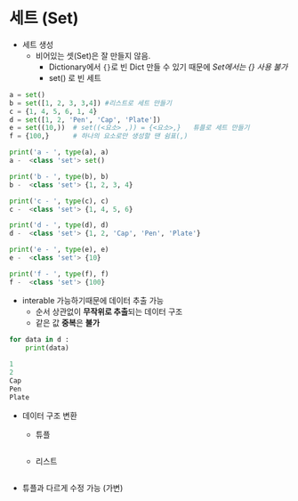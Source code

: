 # 세트 (Set)

- 세트 생성
  - 비어있는 셋(Set)은 잘 만들지 않음.
    - Dictionary에서 `{}`로 빈 Dict 만들 수 있기 때문에 *Set에서는 {} 사용 불가*
    - set() 로 빈 세트

```python
a = set()
b = set([1, 2, 3, 3,4])	#리스트로 세트 만들기
c = {1, 4, 5, 6, 1, 4}
d = set([1, 2, 'Pen', 'Cap', 'Plate'])
e = set((10,))	# set((<요소> ,)) = {<요소>,}	튜플로 세트 만들기
f = {100,}		# 하나의 요소로만 생성할 땐 쉼표(,) 

print('a - ', type(a), a)
a -  <class 'set'> set()

print('b - ', type(b), b)
b -  <class 'set'> {1, 2, 3, 4}

print('c - ', type(c), c)
c -  <class 'set'> {1, 4, 5, 6}

print('d - ', type(d), d)
d -  <class 'set'> {1, 2, 'Cap', 'Pen', 'Plate'}

print('e - ', type(e), e)
e -  <class 'set'> {10}

print('f - ', type(f), f)
f -  <class 'set'> {100}

```



- interable 가능하기때문에 데이터 추출 가능
  - 순서 상관없이 **무작위로 추출**되는 데이터 구조
  - 같은 값 **중복**은 **불가**

```python
for data in d :
    print(data)
    
1
2
Cap
Pen
Plate
```



- 데이터 구조 변환

  - 튜플

  ```python
  
  ```

  

  - 리스트

  ```python
  ```

  

- 튜플과 다르게 수정 가능 (가변)